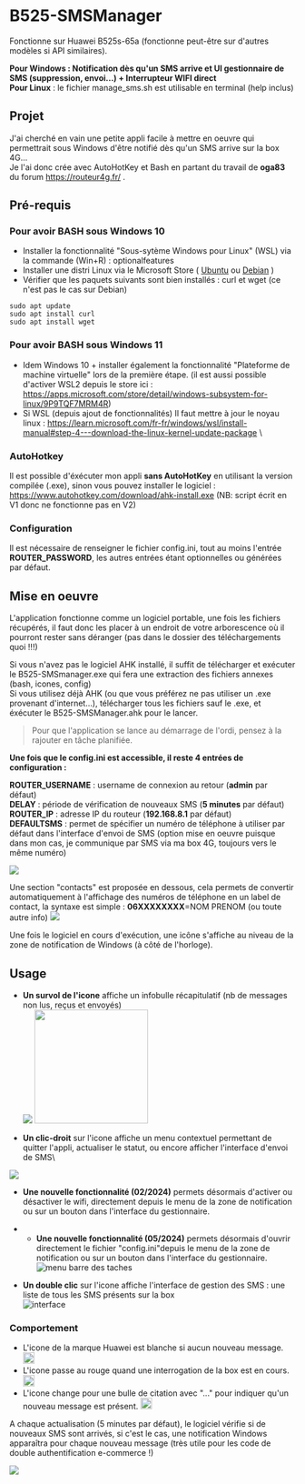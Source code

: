# B525-SMSManager
Fonctionne sur Huawei B525s-65a (fonctionne peut-être sur d'autres modèles si API similaires).

**Pour Windows : Notification dès qu'un SMS arrive et UI gestionnaire de SMS (suppression, envoi...) + Interrupteur WIFI direct** \
**Pour Linux** : le fichier manage_sms.sh est utilisable en terminal (help inclus)

## Projet
J'ai cherché en vain une petite appli facile à mettre en oeuvre qui permettrait sous Windows d'être notifié dès qu'un SMS arrive sur la box 4G... \
Je l'ai donc crée avec AutoHotKey et Bash en partant du travail de **oga83** du forum https://routeur4g.fr/ . 

## Pré-requis
### Pour avoir BASH sous Windows 10
* Installer la fonctionnalité "Sous-sytème Windows pour Linux" (WSL) via la commande (Win+R) : optionalfeatures
* Installer une distri Linux via le Microsoft Store ( [Ubuntu](https://www.microsoft.com/store/productId/9NBLGGH4MSV6) ou [Debian](https://www.microsoft.com/store/productId/9MSVKQC78PK6) )
* Vérifier que les paquets suivants sont bien installés : curl et wget (ce n'est pas le cas sur Debian)

```
sudo apt update
sudo apt install curl
sudo apt install wget
```
### Pour avoir BASH sous Windows 11
* Idem Windows 10 + installer également la fonctionnalité "Plateforme de machine virtuelle" lors de la première étape. (il est aussi possible d'activer WSL2 depuis le store ici : https://apps.microsoft.com/store/detail/windows-subsystem-for-linux/9P9TQF7MRM4R)
* Si WSL (depuis ajout de fonctionnalités) Il faut mettre à jour le noyau linux : https://learn.microsoft.com/fr-fr/windows/wsl/install-manual#step-4---download-the-linux-kernel-update-package  \

### AutoHotkey
Il est possible d'éxécuter mon appli **sans AutoHotKey** en utilisant la version compilée (.exe), sinon vous pouvez installer le logiciel : https://www.autohotkey.com/download/ahk-install.exe (NB: script écrit en V1 donc ne fonctionne pas en V2)

### Configuration
Il est nécessaire de renseigner le fichier config.ini, tout au moins l'entrée **ROUTER_PASSWORD**, les autres entrées étant optionnelles ou générées par défaut.

## Mise en oeuvre
L'application fonctionne comme un logiciel portable, une fois les fichiers récupérés, il faut donc les placer à un endroit de votre arborescence où il pourront rester sans déranger (pas dans le dossier des téléchargements quoi !!!) 

Si vous n'avez pas le logiciel AHK installé, il suffit de télécharger et exécuter le B525-SMSmanager.exe qui fera une extraction des fichiers annexes (bash, icones, config) \
Si vous utilisez déjà AHK (ou que vous préférez ne pas utiliser un .exe provenant d'internet...), télécharger tous les fichiers sauf le .exe, et éxécuter le B525-SMSManager.ahk pour le lancer. 

> Pour que l'application se lance au démarrage de l'ordi, pensez à la rajouter en tâche planifiée. 

**Une fois que le config.ini est accessible, il reste 4 entrées de configuration :**

**ROUTER_USERNAME** : username de connexion au retour (**admin** par défaut)\
**DELAY** : période de vérification de nouveaux SMS (**5 minutes** par défaut)\
**ROUTER_IP** : adresse IP du routeur (**192.168.8.1** par défaut)\
**DEFAULTSMS** : permet de spécifier un numéro de téléphone à utiliser par défaut dans l'interface d'envoi de SMS (option mise en oeuvre puisque dans mon cas, je communique par SMS via ma box 4G, toujours vers le même numéro)

<img src="https://routeur4g.fr/discussions/uploads/editor/tz/j56x2d0tsxvy.png"/>

Une section "contacts" est proposée en dessous, cela permets de convertir automatiquement à l'affichage des numéros de téléphone en un label de contact, la syntaxe est simple : 
**06XXXXXXXX**=NOM PRENOM (ou toute autre info)
<img src="https://routeur4g.fr/discussions/uploads/5NXK814BXFXM/image.png"/>

Une fois le logiciel en cours d'exécution, une icône s'affiche au niveau de la zone de notification de Windows (à côté de l'horloge). 

## Usage
* **Un survol de l'icone** affiche un infobulle récapitulatif (nb de messages non lus, reçus et envoyés)\
<img src="https://routeur4g.fr/discussions/uploads/editor/pl/cvhervm1yshb.png"/> <img src="https://routeur4g.fr/discussions/uploads/editor/hx/grt69n654unr.png" width="200px"/>

* **Un clic-droit** sur l'icone affiche un menu contextuel permettant de quitter l'appli, actualiser le statut, ou encore afficher l'interface d'envoi de SMS\
<img src="https://routeur4g.fr/discussions/uploads/editor/fl/9vyzxgu0kjx6.png"/>

* **Une nouvelle fonctionnalité (02/2024)** permets désormais d'activer ou désactiver le wifi, directement depuis le menu de la zone de notification ou sur un bouton dans l'interface du gestionnaire.
  
* * **Une nouvelle fonctionnalité (05/2024)** permets désormais d'ouvrir directement le fichier "config.ini"depuis le menu de la zone de notification ou sur un bouton dans l'interface du gestionnaire.
![menu barre des taches](https://github.com/jibap/B525-SMSManager/assets/3915029/da5b7ce3-4195-4044-b4ff-62b113e1df41)

* **Un double clic** sur l'icone affiche l'interface de gestion des SMS : une liste de tous les SMS présents sur la box\
![interface](https://github.com/jibap/B525-SMSManager/assets/3915029/61011e5d-140b-4fa4-808e-799fc1770b12)



### Comportement
* L'icone de la marque Huawei est blanche si aucun nouveau message. <img src="noSMS.ico" width="20px"/>
* L'icone passe au rouge quand une interrogation de la box est en cours. <img src="load.ico" width="20px" />
* L'icone change pour une bulle de citation avec "..." pour indiquer qu'un nouveau message est présent. <img src="more.ico" width="20px"/>

A chaque actualisation (5 minutes par défaut), le logiciel vérifie si de nouveaux SMS sont arrivés, si c'est le cas, une notification Windows apparaîtra pour chaque nouveau message (très utile pour les code de double authentification e-commerce !)

<img src="https://routeur4g.fr/discussions/uploads/editor/dz/vqvcgxw4wgac.png" />
